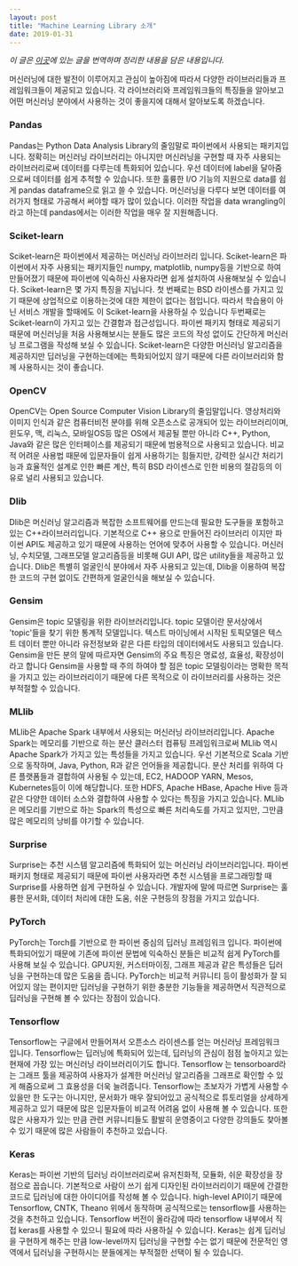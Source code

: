 ```yaml
---
layout: post
title: "Machine Learning Library 소개"
date: 2019-01-31
---
```


*이 글은 [이곳](https://www.netguru.com/blog/top-machine-learning-frameworks-compared)에 있는 글을 번역하며 정리한 내용을 담은 내용입니다.*

머신러닝에 대한 발전이 이루어지고 관심이 높아짐에 따라서 다양한 라이브러리들과 프레임워크들이 제공되고 있습니다.
각 라이브러리와 프레임워크들의 특징들을 알아보고 어떤 머신러닝 분야에서 사용하는 것이 좋을지에 대해서 알아보도록 하겠습니다.

### Pandas
Pandas는 Python Data Analysis Library의 줄임말로 파이썬에서 사용되는 패키지입니다. 정확히는 머신러닝
라이브러리는 아니지만 머신러닝을 구현할 때 자주 사용되는 라이브러리로써 데이터를 다루는데 특화되어 있습니다. 우선 
데이터에 label을 달아줌으로써 데이터를 쉽게 추적할 수 있습니다. 또한 훌륭한 I/O 기능의 지원으로 data를
쉽게 pandas dataframe으로 읽고 쓸 수 있습니다. 머신러닝을 다루다 보면 데이터를 여러가지 형태로 가공해서
써야할 때가 많이 있습니다. 이러한 작업을 data wrangling이라고 하는데 pandas에서는 이러한 작업을 매우 잘 
지원해줍니다.


### Sciket-learn
Sciket-learn은 파이썬에서 제공하는 머신러닝 라이브러리 입니다. Sciket-learn은 파이썬에서 자주 사용되는 패키지들인
numpy, matplotlib, numpy등을 기반으로 하여 만들어졌기 때문에 파이썬에 익숙하신 사용자라면 쉽게 설치하여 사용해보실
수 있습니다. Sciket-learn은 몇 가지 특징을 지닙니다. 첫 번째로는 BSD 라이센스를 가지고 있기 때문에 상업적으로 
이용하는것에 대한 제한이 없다는 점입니다. 따라서 학습용이 아닌 서비스 개발을 할때에도 이 Sciket-learn을 사용하실 수 
있습니다 두번째로는 Sciket-learn이 가지고 있는 간결함과 접근성입니다. 파이썬 패키지 형태로 제공되기 때문에 
머신러닝을 처음 사용해보시는 분들도 많은 코드의 작성 없이도 간단하게 머신러닝 프로그램을 작성해 보실 수 있습니다. 
Sciket-learn은 다양한 머신러닝 알고리즘을 제공하지만 딥러닝을 구현하는데에는 특화되어있지 않기 때문에 다른 라이브러리와
함께 사용하시는 것이 좋습니다. 


### OpenCV
OpenCV는 Open Source Computer Vision Library의 줄임말입니다. 영상처리와 이미지 인식과 같은 컴퓨터비전 분야를
위해 오픈소스로 공개되어 있는 라이브러리이며, 윈도우, 맥, 리눅스, 모바일OS등 많은 OS에서 제공될 뿐만 아니라 C++, 
Python, Java와 같은 많은 인터페이스를 제공되기 때문에 범용적으로 사용되고 있습니다. 비교적 어려운 사용법 때문에
입문자들이 쉽게 사용하기는 힘들지만, 강력한 실시간 처리기능과 효율적인 설계로 인한 빠른 계산, 특히 BSD 라이센스로 인한 
비용의 절감등의 이유로 널리 사용되고 있습니다.


### Dlib
Dlib은 머신러닝 알고리즘과 복잡한 소프트웨어를 만드는데 필요한 도구들을 포함하고 있는 C++라이브러리입니다. 기본적으로 
C++ 용으로 만들어진 라이브러리 이지만 파이썬 API도 제공하고 있기 때문에 사용하는 언어에 맞추어 사용할 수 있습니다. 
머신러닝, 수치모델, 그래프모델 알고리즘등을 비롯해 GUI API, 많은 utility들을 제공하고 있습니다. Dlib은 특별히
얼굴인식 분야에서 자주 사용되고 있는데, Dlib을 이용하여 복잡한 코드의 구현 없이도 간편하게 얼굴인식을 해보실 수 있습니다.


### Gensim
Gensim은 topic 모델링을 위한 라이브러리입니다. topic 모델이란 문서상에서 'topic'들을 찾기 위한 통계적 모델입니다.
텍스트 마이닝에서 시작된 토픽모델은 텍스트 데이터 뿐만 아니라 유전정보와 같은 다른 타입의 데이터에서도 사용되고 있습니다.
Gensim을 만든 분의 말에 따르자면 Gensim의 주요 특징은 명료성, 효율성, 확장성이라고 합니다 Gensim을 사용할 때 주의
하여야 할 점은 topic 모델링이라는 명확한 목적을 가지고 있는 라이브러리이기 때문에 다른 목적으로 이 라이브러리를 사용하는
것은 부적절할 수 있습니다.


### MLlib
MLlib은 Apache Spark 내부에서 사용되는 머신러닝 라이브러리입니다. Apache Spark는 메모리를 기반으로 하는
분산 클러스터 컴퓨팅 프레임워크로써 MLlib 역시 Apache Spark가 가지고 있는 특성들을 가지고 있습니다. 우선 
기본적으로 Scala 기반으로 동작하며, Java, Python, R과 같은 언어들을 제공합니다. 분산 처리를 위하여
다른 플랫폼들과 결합하여 사용될 수 있는데, EC2, HADOOP YARN, Mesos, Kubernetes등이 이에 해당합니다. 또한
HDFS, Apache HBase, Apache Hive 등과 같은 다양한 데이터 소스와 결합하여 사용할 수 있다는 특징을 가지고 
있습니다. MLlib은 메모리를 기반으로 하는 Spark의 특성으로 빠른 처리속도를 가지고 있지만, 그만큼 많은 메모리의 
낭비를 야기할 수 있습니다.


### Surprise
Surprise는 추천 시스템 알고리즘에 특화되어 있는 머신러닝 라이브러리입니다. 파이썬 패키지 형태로 제공되기 때문에 
파이썬 사용자라면 추천 시스템을 프로그래밍할 때 Surprise를 사용하면 쉽게 구현하실 수 있습니다. 개발자에 말에 
따르면 Surprise는 훌륭한 문서화, 데이터 처리에 대한 도움, 쉬운 구현등의 장점을 가지고 있습니다.


### PyTorch
PyTorch는 Torch를 기반으로 한 파이썬 중심의 딥러닝 프레임워크 입니다. 파이썬에 특화되어있기 때문에 기존에 파이썬 
문법에 익숙하신 분들은 비교적 쉽게 PyTorch를 사용해 보실 수 있습니다. GPU지원, 커스터마이징, 그래프 제공과 같은 
특성들은 딥러닝을 구현하는데 많은 도움을 줍니다. PyTorch는 비교적 커뮤니티 등이 활성화가 잘 되어있지 않는 편이지만
딥러닝을 구현하기 위한 충분한 기능들을 제공하면서 직관적으로 딥러닝을 구현해 볼 수 있다는 장점이 있습니다.


### Tensorflow
Tensorflow는 구글에서 만들어져서 오픈소스 라이센스를 얻는 머신러닝 프레임워크 입니다. Tensorflow는 딥러닝에 
특화되어 있는데, 딥러닝의 관심이 점점 높아지고 있는 현재에 가장 있는 머신러닝 라이브러리이기도 합니다. Tensorflow
는 tensorboard라는 그래프 툴을 제공하여 사용자가 설계한 머신러닝 알고리즘을 그래프로 확인할 수 있게 해줌으로써
그 효용성을 더욱 늘려줍니다. Tensorflow는 초보자가 가볍게 사용할 수 있을만 한 도구는 아니지만, 문서화가 매우
잘되어있고 공식적으로 튜토리얼을 상세하게 제공하고 있기 때문에 많은 입문자들이 비교적 어려움 없이 사용해 볼 수 
있습니다. 또한 많은 사용자가 있는 만큼 관련 커뮤니티들도 활발히 운영중이고 다양한 강의들도 찾아볼 수 있기 때문에
많은 사람들이 추천하고 있습니다.


### Keras
Keras는 파이썬 기반의 딥러닝 라이브러리로써 유저친화적, 모듈화, 쉬운 확장성을 장점으로 꼽습니다. 기본적으로 사람이
쓰기 쉽게 디자인된 라이브러리이기 때문에 간결한 코드로 딥러닝에 대한 아이디어를 작성해 볼 수 있습니다. high-level
API이기 때문에 Tensorflow, CNTK, Theano 위에서 동작하며 공식적으로는 tensorflow를 사용하는 것을 추천하고
있습니다. Tensorflow 버전이 올라감에 따라 tensorflow 내부에서 직접 keras를 사용할 수 있으니 필요에 따라
사용하실 수 있습니다. Keras는 쉽게 딥러닝을 구현하게 해주는 만큼 low-level까지 딥러닝을 구현할 수는 없기 
때문에 전문적인 영역에서 딥러닝을 구현하시는 분들에게는 부적절한 선택이 될 수 있습니다.
